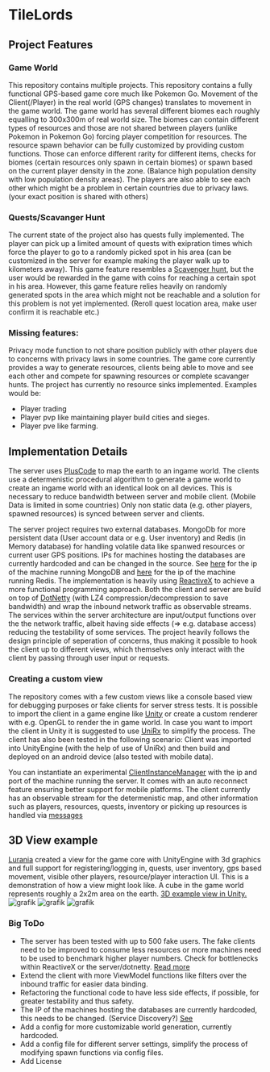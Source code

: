 
# TileLords

## Project Features
### Game World
This repository contains multiple projects. This repository contains a fully functional GPS-based game core much like Pokemon Go. Movement of the Client(/Player) in the real world (GPS changes) translates to movement in the game world. The game world has several different biomes each roughly equalling to 300x300m of real world size. The biomes can contain different types of resources and those are not shared between players (unlike Pokemon in Pokemon Go) forcing player competition for resources. The resource spawn behavior can be fully customized by providing custom functions. Those can enforce different rarity for different items, checks for biomes (certain resources only spawn in certain biomes) or spawn based on the current player density in the zone. (Balance high population density with low population density areas). The players are also able to see each other which might be a problem in certain countries due to privacy laws. (your exact position is shared with others)
### Quests/Scavanger Hunt
The current state of the project also has quests fully implemented. The player can pick up a limited amount of quests with exipration times which force the player to go to a randomly picked spot in his area (can be customized in the server for example making the player walk up to kilometers away). This game feature resembles a [Scavenger hunt](https://en.wikipedia.org/wiki/Scavenger_hunt), but the user would be rewarded in the game with coins for reaching a certain spot in his area. However, this game feature relies heavily on randomly generated spots in the area which might not be reachable and a solution for this problem is not yet implemented. (Reroll quest location area, make user confirm it is reachable etc.)
### Missing features:

Privacy mode function to not share position publicly with other players due to concerns with privacy laws in some countries.
The game core currently provides a way to generate resources, clients being able to move and see each other and compete for spawning resources or complete scavanger hunts. The project has currently no resource sinks implemented. Examples would be:

- Player trading
- Player pvp like maintaining player build cities and sieges.
- Player pve like farming.

## Implementation Details
The server uses [PlusCode](https://en.wikipedia.org/wiki/Open_Location_Code) to map the earth to an ingame world. The clients use a determenistic procedural algorithm to generate a game world to create an ingame world with an identical look on all devices. This is necessary to reduce bandwidth between server and mobile client. (Mobile Data is limited in some countries)
Only non static data (e.g. other players, spawned resources) is synced between server and clients.

The server project requires two external databases. MongoDb for more persistent data (User account data or e.g. User inventory) and Redis (in Memory database) for handling volatile data like spanwed resources or current user GPS positions. IPs for machines hosting the databases are currently hardcoded and can be changed in the source. See [here](https://github.com/Dgitk54/TileLords/blob/master/DataModel.Server/MongoDBFunctions.cs#L28) for the ip of the machine running MongoDB and [here](https://github.com/Dgitk54/TileLords/blob/master/DataModel.Server/RedisDatabaseFunctions.cs#L25) for the ip of the machine running Redis.
The implementation is heavily using [ReactiveX](https://reactivex.io/) to achieve a more functional programming approach. Both the client and server are build on top of [DotNetty](https://github.com/Azure/DotNetty) (with LZ4 compression/decompression to save bandwidth) and wrap the inbound network traffic as observable streams. The services within the server architecture are input/output functions over the the network traffic, albeit having side effects (=> e.g. database access) reducing the testability of some services. The project heavily follows the design principle of seperation of concerns, thus making it possible to hook the client up to different views, which themselves only interact with the client by passing through user input or requests.



### Creating a custom view
The repository comes with a few custom views like a console based view for debugging purposes or fake clients for server stress tests. It is possible to import the client in a game engine like [Unity](https://unity.com/) or create a custom renderer with e.g. OpenGL to render the in game world. In case you want to import the client in Unity it is suggested to use [UniRx](https://github.com/neuecc/UniRx) to simplify the process. The client has also been tested in the following scenario: Client was imported into UnityEngine (with the help of use of UniRx) and then build and deployed on an android device (also tested with mobile data).

You can instantiate an experimental [ClientInstanceManager](https://github.com/Dgitk54/TileLords/blob/master/DataModel.Client/ClientInstanceManager.cs) with the ip and port of the machine running the server. It comes with an auto reconnect feature ensuring better support for mobile platforms.
The client currently has an observable stream for the determenistic map, and other information such as players, resources, quests, inventory or picking up resources is handled via [messages](https://github.com/Dgitk54/TileLords/tree/master/DataModel.Common/Messages)


## 3D View example
[Lurania](https://github.com/lurania) created a view for the game core with UnityEngine with 3d graphics and full support for registering/logging in, quests, user inventory, gps based movement, visible other players, resource/player interaction UI. This is a demonstration of how a view might look like. A cube in the game world represents roughly a 2x2m area on the earth.
[3D example view in Unity.](https://drive.google.com/file/d/1xq3ykH7RO8Itfya0FpxPNkeWX6tF79Wn/view)
![grafik](https://user-images.githubusercontent.com/68773319/219220935-898548c7-eac1-4636-b551-3dabb47f0df8.png)
![grafik](https://user-images.githubusercontent.com/68773319/219221227-1b5b36aa-d65d-4114-b23f-c65273f15311.png)
![grafik](https://user-images.githubusercontent.com/68773319/219221458-e826b73a-e210-4a08-97e2-83524b228f04.png)


### Big ToDo
- The server has been tested with up to 500 fake users. The fake clients need to be improved to consume less resources or more machines need to be used to benchmark higher player numbers. Check for bottlenecks within ReactiveX or the server/dotnetty. [Read more](https://github.com/Azure/DotNetty/issues/135#issuecomment-227676481)
- Extend the client with more ViewModel functions like filters over the inbound traffic for easier data binding.
- Refactoring the functional code to have less side effects, if possible, for greater testability and thus safety.
- The IP of the machines hosting the databases are currently hardcoded, this needs to be changed. (Service Discovery?) [See](https://github.com/Dgitk54/TileLords/issues/13)
- Add a config for more customizable world generation, currently hardcoded.
- Add a config file for different server settings, simplify the process of modifying spawn functions via config files.
- Add License
